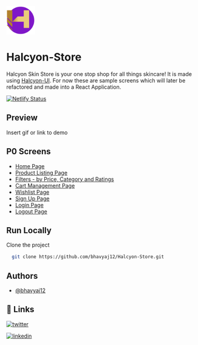 <img src="/assets/readme logo halcyon 2.svg" width="75" height="75">

# Halcyon-Store

Halcyon Skin Store is your one stop shop for all things skincare! It is made using [Halcyon-UI](https://github.com/bhavyaj12/HalcyonUI). For now these are sample screens which will later be refactored and made into a React Application.

[![Netlify Status](https://api.netlify.com/api/v1/badges/4ac2b4b2-5147-43ba-a6e8-8162cea25c7b/deploy-status)](https://app.netlify.com/sites/halcyon-skin-store/deploys)


## Preview

Insert gif or link to demo


## P0 Screens

- [Home Page](https://halcyon-skin-store.netlify.app/)
- [Product Listing Page](https://halcyon-skin-store.netlify.app/product%20list/product)
- [Filters - by Price, Category and Ratings](https://halcyon-skin-store.netlify.app/filters/filter)
- [Cart Management Page](https://halcyon-skin-store.netlify.app/cart/cart)
- [Wishlist Page](https://halcyon-skin-store.netlify.app/wishlist/wishlist)
- [Sign Up Page](https://halcyon-skin-store.netlify.app/authentication/signup)
- [Login Page](https://halcyon-skin-store.netlify.app/authentication/login)
- [Logout Page](https://halcyon-skin-store.netlify.app/authentication/logout)

## Run Locally

Clone the project

```bash
  git clone https://github.com/bhavyaj12/Halcyon-Store.git
```

## Authors

- [@bhavyaj12](https://github.com/bhavyaj12)


## 🔗 Links

[![twitter](https://img.shields.io/badge/twitter-1DA1F2?style=for-the-badge&logo=twitter&logoColor=white)](https://twitter.com/bhavzlearn) 

[![linkedin](https://img.shields.io/badge/linkedin-0A66C2?style=for-the-badge&logo=linkedin&logoColor=white)](https://www.linkedin.com/in/bhavya-joshi-438178184)
